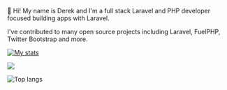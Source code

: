👋 Hi! My name is Derek and I'm a full stack Laravel and PHP developer focused building apps with Laravel.

I've contributed to many open source projects including Laravel, FuelPHP, Twitter Bootstrap and more.

[![My stats](https://github-readme-stats.vercel.app/api?username=dmyers)](https://github.com/anuraghazra/github-readme-stats)

![](https://github-profile-summary-cards.vercel.app/api/cards/profile-details?username=dmyers&theme=default)

![Top langs](https://github-readme-stats.vercel.app/api/top-langs/?username=dmyers&layout=compact)

<!--
**dmyers/dmyers** is a ✨ _special_ ✨ repository because its `README.md` (this file) appears on your GitHub profile.

Here are some ideas to get you started:

- 🔭 I’m currently working on ...
- 🌱 I’m currently learning ...
- 👯 I’m looking to collaborate on ...
- 🤔 I’m looking for help with ...
- 💬 Ask me about ...
- 📫 How to reach me: ...
- 😄 Pronouns: ...
- ⚡ Fun fact: ...
-->
